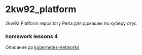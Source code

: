 # 2kw92_platform
2kw92 Platform repository
Репа для домашек по куберу отус
### homework lessons 4
Описание дз [kubernetes-networks](/docs/homework_lessons_4.md)